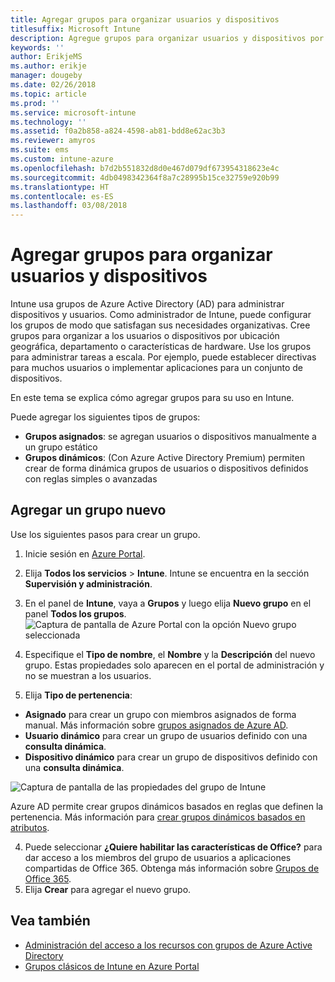 ```yaml
---
title: Agregar grupos para organizar usuarios y dispositivos
titlesuffix: Microsoft Intune
description: Agregue grupos para organizar usuarios y dispositivos por geografía, departamento o especificaciones de hardware.
keywords: ''
author: ErikjeMS
ms.author: erikje
manager: dougeby
ms.date: 02/26/2018
ms.topic: article
ms.prod: ''
ms.service: microsoft-intune
ms.technology: ''
ms.assetid: f0a2b858-a824-4598-ab81-bdd8e62ac3b3
ms.reviewer: amyros
ms.suite: ems
ms.custom: intune-azure
ms.openlocfilehash: b7d2b551832d8d0e467d079df673954318623e4c
ms.sourcegitcommit: 4db0498342364f8a7c28995b15ce32759e920b99
ms.translationtype: HT
ms.contentlocale: es-ES
ms.lasthandoff: 03/08/2018
---
```

# <a name="add-groups-to-organize-users-and-devices"></a>Agregar grupos para organizar usuarios y dispositivos
Intune usa grupos de Azure Active Directory (AD) para administrar dispositivos y usuarios. Como administrador de Intune, puede configurar los grupos de modo que satisfagan sus necesidades organizativas. Cree grupos para organizar a los usuarios o dispositivos por ubicación geográfica, departamento o características de hardware. Use los grupos para administrar tareas a escala. Por ejemplo, puede establecer directivas para muchos usuarios o implementar aplicaciones para un conjunto de dispositivos.

En este tema se explica cómo agregar grupos para su uso en Intune.

Puede agregar los siguientes tipos de grupos:
- **Grupos asignados**: se agregan usuarios o dispositivos manualmente a un grupo estático
- **Grupos dinámicos**: (Con Azure Active Directory Premium) permiten crear de forma dinámica grupos de usuarios o dispositivos definidos con reglas simples o avanzadas

## <a name="add-a-new-group"></a>Agregar un grupo nuevo

Use los siguientes pasos para crear un grupo.
1. Inicie sesión en [Azure Portal](https://portal.azure.com).
2. Elija **Todos los servicios** > **Intune**. Intune se encuentra en la sección **Supervisión y administración**.
3. En el panel de **Intune**, vaya a **Grupos** y luego elija **Nuevo grupo** en el panel **Todos los grupos**.
  ![Captura de pantalla de Azure Portal con la opción Nuevo grupo seleccionada](./media/groups-add-new.png)
2. Especifique el **Tipo de nombre**, el **Nombre** y la **Descripción** del nuevo grupo. Estas propiedades solo aparecen en el portal de administración y no se muestran a los usuarios.

3. Elija **Tipo de pertenencia**:
  - **Asignado** para crear un grupo con miembros asignados de forma manual. Más información sobre [grupos asignados de Azure AD](https://docs.microsoft.com/azure/active-directory/active-directory-groups-create-azure-portal).
  - **Usuario dinámico** para crear un grupo de usuarios definido con una **consulta dinámica**.
  - **Dispositivo dinámico** para crear un grupo de dispositivos definido con una **consulta dinámica**.

  ![Captura de pantalla de las propiedades del grupo de Intune](./media/groups-add-properties.png)

  Azure AD permite crear grupos dinámicos basados en reglas que definen la pertenencia. Más información para [crear grupos dinámicos basados en atributos](https://docs.microsoft.com/azure/active-directory/active-directory-groups-dynamic-membership-azure-portal).

4. Puede seleccionar **¿Quiere habilitar las características de Office?** para dar acceso a los miembros del grupo de usuarios a aplicaciones compartidas de Office 365. Obtenga más información sobre [Grupos de Office 365](https://support.office.com/article/Learn-about-Office-365-groups-b565caa1-5c40-40ef-9915-60fdb2d97fa2).
5. Elija **Crear** para agregar el nuevo grupo.

## <a name="see-also"></a>Vea también
- [Administración del acceso a los recursos con grupos de Azure Active Directory](https://docs.microsoft.com/azure/active-directory/active-directory-manage-groups)
- [Grupos clásicos de Intune en Azure Portal](groups-get-started.md)
